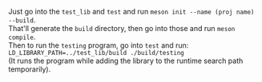 Just go into the `test_lib` and `test` and run `meson init --name (proj name) --build`.<br>
That'll generate the `build` directory, then go into those and run `meson compile`.<br>
Then to run the `testing` program, go into `test` and run:<br>
`LD_LIBRARY_PATH=../test_lib/build ./build/testing`<br>
(It runs the program while adding the library to the runtime search path temporarily).
